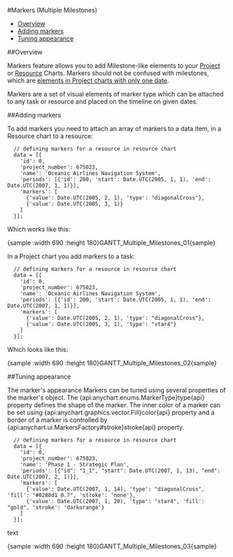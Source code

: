 #Markers (Multiple Milestones)

* [Overview](#overview)
* [Adding markers](#adding_markers)
* [Tuning appearance](#tuning_appearance)

##Overview

Markers feature allows you to add Milestone-like elements to your [Project](Project_Chart) or [Resource](Resource_Chart) Charts. Markers should not be confused with milestones, which are [elements in Project charts with only one date](Project_Chart#tasks_types).

Markers are a set of visual elements of marker type which can be attached to any task or resource and placed on the timeline on given dates.

##Adding markers

To add markers you need to attach an array of markers to a data item, in a Resource chart to a resource:

```
  // defining markers for a resource in resource chart
  data = [{
    'id': 0,
    'project_number': 675023,
    'name': 'Oceanic Airlines Navigation System',
    'periods': [{'id': 200, 'start': Date.UTC(2005, 1, 1), 'end': Date.UTC(2007, 1, 1)}],
    'markers': [
      {'value': Date.UTC(2005, 2, 1), 'type': "diagonalCross"},
      {'value': Date.UTC(2005, 3, 1)}
    ]
  }];
```

Which works like this:

{sample :width 690 :height 180}GANTT\_Multiple\_Milestones\_01{sample}

In a Project chart you add markers to a task:

```
  // defining markers for a resource in resource chart
  data = [{
    'id': 0,
    'project_number': 675023,
    'name': 'Oceanic Airlines Navigation System',
    'periods': [{'id': 200, 'start': Date.UTC(2005, 1, 1), 'end': Date.UTC(2007, 1, 1)}],
    'markers': [
      {'value': Date.UTC(2005, 2, 1), 'type': "diagonalCross"},
      {'value': Date.UTC(2005, 3, 1), 'type': "star4"}
    ]
  }];
```

Which looks like this:

{sample :width 690 :height 180}GANTT\_Multiple\_Milestones\_02{sample}

##Tuning appearance

The marker's appearance Markers can be tuned using several properties of the marker's object. The {api:anychart.enums.MarkerType}type{api} property defines the shape of the marker. The inner color of a marker can be set using {api:anychart.graphics.vector.Fill}color{api} property and a border of a marker is controlled by {api:anychart.ui.MarkersFactory#stroke}stroke{api} property.

```
  // defining markers for a resource in resource chart
  data = [{
    'id': 0,
    'project_number': 675023,
    'name': 'Phase 1 - Strategic Plan',
    'periods': [{"id": "1_1", "start": Date.UTC(2007, 1, 13), "end": Date.UTC(2007, 2, 1)}],
    'markers': [
      {'value': Date.UTC(2007, 1, 14), 'type': "diagonalCross", 'fill': "#0288d1 0.7", 'stroke': 'none'},
      {'value': Date.UTC(2007, 1, 20), 'type': "star4", 'fill': "gold", 'stroke': 'darkorange'}
    ]
  }];
```

text

{sample :width 690 :height 180}GANTT\_Multiple\_Milestones\_03{sample}
